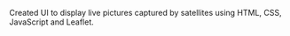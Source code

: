 Created UI to display live pictures captured by satellites using HTML, CSS, JavaScript and Leaflet.

